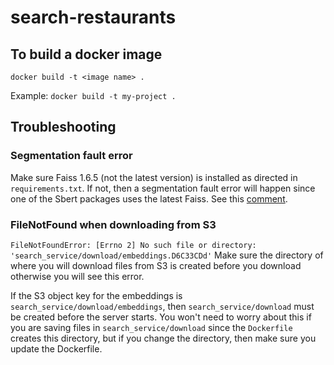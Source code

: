 # search-restaurants

## To build a docker image

`docker build -t <image name> .`

Example: `docker build -t my-project .`

## Troubleshooting

### Segmentation fault error

Make sure Faiss 1.6.5 (not the latest version) is installed as directed in `requirements.txt`. If not, then a segmentation fault error will happen since one of the Sbert packages uses the latest Faiss. See this [comment](https://github.com/facebookresearch/faiss/issues/2099#issuecomment-961172708).

### FileNotFound when downloading from S3

`FileNotFoundError: [Errno 2] No such file or directory: 'search_service/download/embeddings.D6C33CDd'`
Make sure the directory of where you will download files from S3 is created before you download otherwise you will see this error.

If the S3 object key for the embeddings is `search_service/download/embeddings`, then `search_service/download` must be created before the server starts. You won't need to worry about this if you are saving files in `search_service/download` since the `Dockerfile` creates this directory, but if you change the directory, then make sure you update the Dockerfile.
